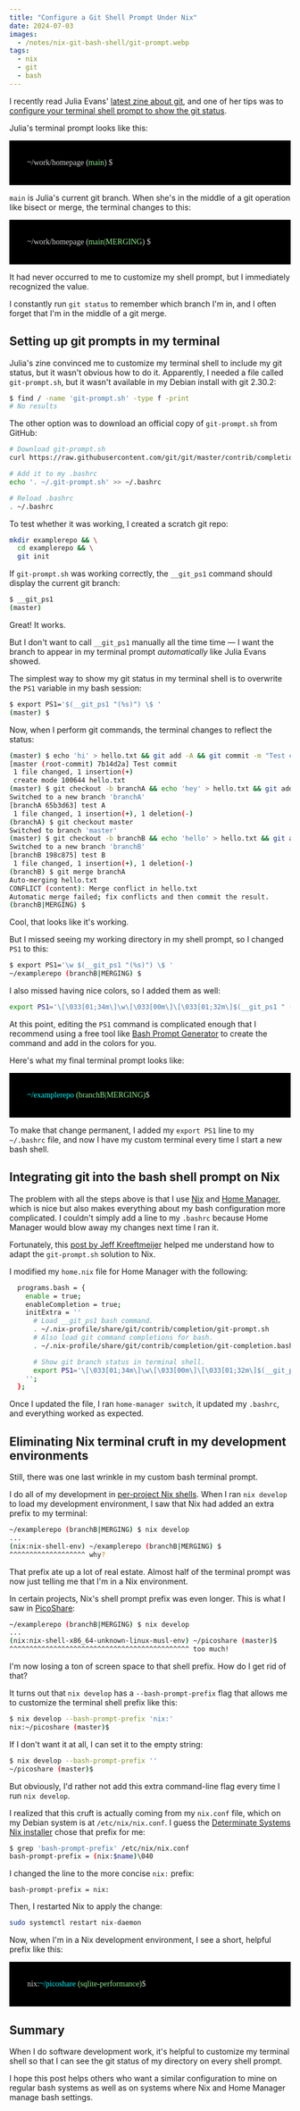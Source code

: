 ```yaml
---
title: "Configure a Git Shell Prompt Under Nix"
date: 2024-07-03
images:
  - /notes/nix-git-bash-shell/git-prompt.webp
tags:
  - nix
  - git
  - bash
---
```


I recently read Julia Evans' [latest zine about git](https://wizardzines.com/zines/git/), and one of her tips was to [configure your terminal shell prompt to show the git status](https://wizardzines.com/comics/knowing-where-you-are-in-git/).

Julia's terminal prompt looks like this:

<style>
.terminal-example {
  background: black;
  color: lightgray;
  font-family: Consolas;
  padding: 2rem;
}
</style>

<div class="terminal-example">
~/work/homepage (<span style="color: lightgreen">main</span>) $
</div>

`main` is Julia's current git branch. When she's in the middle of a git operation like bisect or merge, the terminal changes to this:

<div class="terminal-example">
~/work/homepage (<span style="color: lightgreen">main|MERGING</span>) $
</div>

It had never occurred to me to customize my shell prompt, but I immediately recognized the value.

I constantly run `git status` to remember which branch I'm in, and I often forget that I'm in the middle of a git merge.

## Setting up git prompts in my terminal

Julia's zine convinced me to customize my terminal shell to include my git status, but it wasn't obvious how to do it. Apparently, I needed a file called `git-prompt.sh`, but it wasn't available in my Debian install with git 2.30.2:

```bash
$ find / -name 'git-prompt.sh' -type f -print
# No results
```

The other option was to download an official copy of `git-prompt.sh` from GitHub:

```bash
# Download git-prompt.sh
curl https://raw.githubusercontent.com/git/git/master/contrib/completion/git-prompt.sh > ~/.git-prompt.sh

# Add it to my .bashrc
echo '. ~/.git-prompt.sh' >> ~/.bashrc

# Reload .bashrc
. ~/.bashrc
```

To test whether it was working, I created a scratch git repo:

```bash
mkdir examplerepo && \
  cd examplerepo && \
  git init
```

If `git-prompt.sh` was working correctly, the `__git_ps1` command should display the current git branch:

```bash
$ __git_ps1
(master)
```

Great! It works.

But I don't want to call `__git_ps1` manually all the time time &mdash; I want the branch to appear in my terminal prompt _automatically_ like Julia Evans showed.

The simplest way to show my git status in my terminal shell is to overwrite the `PS1` variable in my bash session:

```bash
$ export PS1='$(__git_ps1 "(%s)") \$ '
(master) $
```

Now, when I perform git commands, the terminal changes to reflect the status:

```bash
(master) $ echo 'hi' > hello.txt && git add -A && git commit -m "Test commit"
[master (root-commit) 7b14d2a] Test commit
 1 file changed, 1 insertion(+)
 create mode 100644 hello.txt
(master) $ git checkout -b branchA && echo 'hey' > hello.txt && git add -A && git commit -m "test A"
Switched to a new branch 'branchA'
[branchA 65b3d63] test A
 1 file changed, 1 insertion(+), 1 deletion(-)
(branchA) $ git checkout master
Switched to branch 'master'
(master) $ git checkout -b branchB && echo 'hello' > hello.txt && git add -A && git commit -m "test B"
Switched to a new branch 'branchB'
[branchB 198c875] test B
 1 file changed, 1 insertion(+), 1 deletion(-)
(branchB) $ git merge branchA
Auto-merging hello.txt
CONFLICT (content): Merge conflict in hello.txt
Automatic merge failed; fix conflicts and then commit the result.
(branchB|MERGING) $
```

Cool, that looks like it's working.

But I missed seeing my working directory in my shell prompt, so I changed `PS1` to this:

```bash
$ export PS1='\w $(__git_ps1 "(%s)") \$ '
~/examplerepo (branchB|MERGING) $
```

I also missed having nice colors, so I added them as well:

```bash
export PS1='\[\033[01;34m\]\w\[\033[00m\]\[\033[01;32m\]$(__git_ps1 " (%s)")\[\033[00m\]\$ '
```

At this point, editing the `PS1` command is complicated enough that I recommend using a free tool like [Bash Prompt Generator](https://bash-prompt-generator.org/) to create the command and add in the colors for you.

Here's what my final terminal prompt looks like:

<div class="terminal-example">
<span style="color: cyan">~/examplerepo</span> <span style="color: lightgreen">(branchB|MERGING)</span>$
</div>

To make that change permanent, I added my `export PS1` line to my `~/.bashrc` file, and now I have my custom terminal every time I start a new bash shell.

## Integrating git into the bash shell prompt on Nix

The problem with all the steps above is that I use [Nix](https://nixos.org/) and [Home Manager](https://github.com/nix-community/home-manager), which is nice but also makes everything about my bash configuration more complicated. I couldn't simply add a line to my `.bashrc` because Home Manager would blow away my changes next time I ran it.

Fortunately, this [post by Jeff Kreeftmeijer](https://jeffkreeftmeijer.com/nix-home-manager-git-prompt/) helped me understand how to adapt the `git-prompt.sh` solution to Nix.

I modified my `home.nix` file for Home Manager with the following:

```bash
  programs.bash = {
    enable = true;
    enableCompletion = true;
    initExtra = ''
      # Load __git_ps1 bash command.
      . ~/.nix-profile/share/git/contrib/completion/git-prompt.sh
      # Also load git command completions for bash.
      . ~/.nix-profile/share/git/contrib/completion/git-completion.bash

      # Show git branch status in terminal shell.
      export PS1='\[\033[01;34m\]\w\[\033[00m\]\[\033[01;32m\]$(__git_ps1 " (%s)")\[\033[00m\]\$ '
    '';
  };
```

Once I updated the file, I ran `home-manager switch`, it updated my `.bashrc`, and everything worked as expected.

## Eliminating Nix terminal cruft in my development environments

Still, there was one last wrinkle in my custom bash terminal prompt.

I do all of my development in [per-project Nix shells](/notes/nix-dev-environment/). When I ran `nix develop` to load my development environment, I saw that Nix had added an extra prefix to my terminal:

```bash
~/examplerepo (branchB|MERGING) $ nix develop
...
(nix:nix-shell-env) ~/examplerepo (branchB|MERGING) $
^^^^^^^^^^^^^^^^^^^ why?
```

That prefix ate up a lot of real estate. Almost half of the terminal prompt was now just telling me that I'm in a Nix environment.

In certain projects, Nix's shell prompt prefix was even longer. This is what I saw in [PicoShare](https://github.com/mtlynch/picoshare):

```bash
~/examplerepo (branchB|MERGING) $ nix develop
...
(nix:nix-shell-x86_64-unknown-linux-musl-env) ~/picoshare (master)$
^^^^^^^^^^^^^^^^^^^^^^^^^^^^^^^^^^^^^^^^^^^^^ too much!
```

I'm now losing a ton of screen space to that shell prefix. How do I get rid of that?

It turns out that `nix develop` has a `--bash-prompt-prefix` flag that allows me to customize the terminal shell prefix like this:

```bash
$ nix develop --bash-prompt-prefix 'nix:'
nix:~/picoshare (master)$
```

If I don't want it at all, I can set it to the empty string:

```bash
$ nix develop --bash-prompt-prefix ''
~/picoshare (master)$
```

But obviously, I'd rather not add this extra command-line flag every time I run `nix develop`.

I realized that this cruft is actually coming from my `nix.conf` file, which on my Debian system is at `/etc/nix/nix.conf`. I guess the [Determinate Systems Nix installer](https://github.com/DeterminateSystems/nix-installer) chose that prefix for me:

```bash
$ grep 'bash-prompt-prefix' /etc/nix/nix.conf
bash-prompt-prefix = (nix:$name)\040
```

I changed the line to the more concise `nix:` prefix:

```text
bash-prompt-prefix = nix:
```

Then, I restarted Nix to apply the change:

```bash
sudo systemctl restart nix-daemon
```

Now, when I'm in a Nix development environment, I see a short, helpful prefix like this:

<div class="terminal-example">
nix:<span style="color: cyan">~/picoshare</span> <span style="color: lightgreen">(sqlite-performance)</span>$
</div>

## Summary

When I do software development work, it's helpful to customize my terminal shell so that I can see the git status of my directory on every shell prompt.

I hope this post helps others who want a similar configuration to mine on regular bash systems as well as on systems where Nix and Home Manager manage bash settings.
